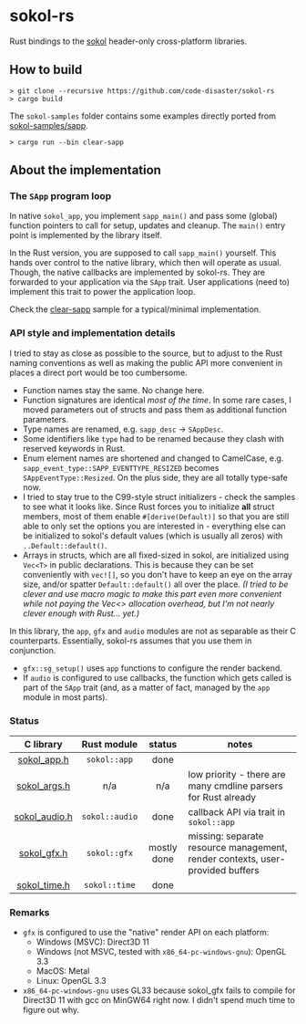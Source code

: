 # sokol-rs

Rust bindings to the [sokol](https://github.com/floooh/sokol) header-only cross-platform libraries.

## How to build

~~~
> git clone --recursive https://github.com/code-disaster/sokol-rs
> cargo build
~~~

The `sokol-samples` folder contains some examples directly ported from [sokol-samples/sapp](https://github.com/floooh/sokol-samples/tree/master/sapp).

~~~
> cargo run --bin clear-sapp 
~~~

## About the implementation

### The `SApp` program loop

In native `sokol_app`, you implement `sapp_main()` and pass some (global) function pointers to call for setup, updates and cleanup. The `main()` entry point is implemented by the library itself.

In the Rust version, you are supposed to call `sapp_main()` yourself. This hands over control to the native library, which then will operate as usual. Though, the native callbacks are implemented by sokol-rs. They are forwarded to your application via the `SApp` trait. User applications (need to) implement this trait to power the application loop.

Check the [clear-sapp](https://github.com/code-disaster/sokol-rs/blob/master/sokol-samples/clear-sapp/src/main.rs) sample for a typical/minimal implementation.

### API style and implementation details

I tried to stay as close as possible to the source, but to adjust to the Rust naming conventions as well as making the public API more convenient in places a direct port would be too cumbersome.

- Function names stay the same. No change here.
- Function signatures are identical _most of the time_. In some rare cases, I moved parameters out of structs and pass them as additional function parameters.
- Type names are renamed, e.g. `sapp_desc` -> `SAppDesc`.
- Some identifiers like `type` had to be renamed because they clash with reserved keywords in Rust.
- Enum element names are shortened and changed to CamelCase, e.g. `sapp_event_type::SAPP_EVENTTYPE_RESIZED` becomes `SAppEventType::Resized`. On the plus side, they are all totally type-safe now.
- I tried to stay true to the C99-style struct initializers - check the samples to see what it looks like. Since Rust forces you to initialize __all__ struct members, most of them enable `#[derive(Default)]` so that you are still able to only set the options you are interested in - everything else can be initialized to sokol's default values (which is usually all zeros) with `..Default::default()`.
- Arrays in structs, which are all fixed-sized in sokol, are initialized using `Vec<T>` in public declarations. This is because they can be set conveniently with `vec![]`, so you don't have to keep an eye on the array size, and/or spatter `Default::default()` all over the place. _(I tried to be clever and use macro magic to make this part even more convenient while not paying the Vec<> allocation overhead, but I'm not nearly clever enough with Rust... yet.)_

In this library, the `app`, `gfx` and `audio` modules are not as separable as their C counterparts. Essentially, sokol-rs assumes that you use them in conjunction.

- `gfx::sg_setup()` uses `app` functions to configure the render backend.
- If `audio` is configured to use callbacks, the function which gets called is part of the `SApp` trait (and, as a matter of fact, managed by the `app` module in most parts).

### Status

C library | Rust module | status | notes
:---: | :---: | :---: | ---
[sokol_app.h](https://github.com/floooh/sokol/blob/master/sokol_app.h) | `sokol::app` | done |
[sokol_args.h](https://github.com/floooh/sokol/blob/master/sokol_args.h) | n/a | n/a | low priority - there are many cmdline parsers for Rust already
[sokol_audio.h](https://github.com/floooh/sokol/blob/master/sokol_audio.h) | `sokol::audio` | done | callback API via trait in `sokol::app`
[sokol_gfx.h](https://github.com/floooh/sokol/blob/master/sokol_gfx.h) | `sokol::gfx` | mostly done | missing: separate resource management, render contexts, user-provided buffers
[sokol_time.h](https://github.com/floooh/sokol/blob/master/sokol_time.h) | `sokol::time` | done |

### Remarks

- `gfx` is configured to use the "native" render API on each platform:
  - Windows (MSVC): Direct3D 11
  - Windows (not MSVC, tested with `x86_64-pc-windows-gnu`): OpenGL 3.3
  - MacOS: Metal
  - Linux: OpenGL 3.3
- `x86_64-pc-windows-gnu` uses GL33 because sokol_gfx fails to compile for Direct3D 11 with gcc on MinGW64 right now. I didn't spend much time to figure out why.
